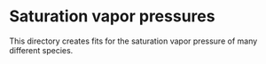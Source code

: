 # Saturation vapor pressures

This directory creates fits for the saturation vapor pressure of many different species.